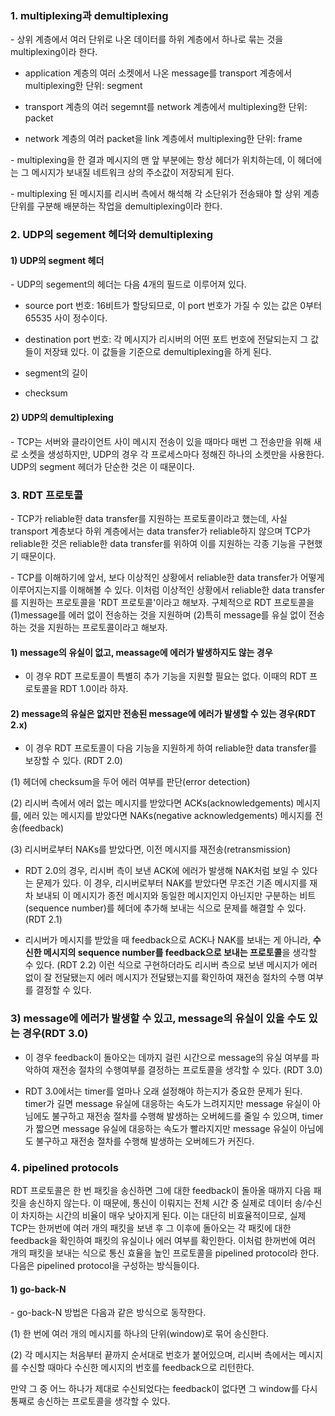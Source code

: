 ### 1. multiplexing과 demultiplexing

\- 상위 계층에서 여러 단위로 나온 데이터를 하위 계층에서 하나로 묶는 것을 multiplexing이라 한다. 

- application 계층의 여러 소켓에서 나온 message를 transport 계층에서 multiplexing한 단위: segment

- transport 계층의 여러 segemnt를 network 계층에서 multiplexing한 단위: packet

- network 계층의 여러 packet을 link 계층에서 multiplexing한 단위: frame

\- multiplexing을 한 결과 메시지의 맨 앞 부분에는 항상 헤더가 위치하는데, 이 헤더에는 그 메시지가 보내질 네트워크 상의 주소값이 저장되게 된다.

\- multiplexing 된 메시지를 리시버 측에서 해석해 각 소단위가 전송돼야 할 상위 계층 단위를 구분해 배분하는 작업을 demultiplexing이라 한다.

### 2. UDP의 segement 헤더와 demultiplexing

#### 1) UDP의 segment 헤더

\- UDP의 segement의 헤더는 다음 4개의 필드로 이루어져 있다.

- source port 번호: 16비트가 할당되므로, 이 port 번호가 가질 수 있는 값은 0부터 65535 사이 정수이다.

- destination port 번호: 각 메시지가 리시버의 어떤 포트 번호에 전달되는지 그 값들이 저장돼 있다. 이 값들을 기준으로 demultiplexing을 하게 된다.

- segment의 길이

- checksum


#### 2) UDP의 demultiplexing

\- TCP는 서버와 클라이언트 사이 메시지 전송이 있을 때마다 매번 그 전송만을 위해 새로 소켓을 생성하지만, UDP의 경우 각 프로세스마다 정해진 하나의 소켓만을 사용한다. UDP의 segment 헤더가 단순한 것은 이 때문이다.


### 3. RDT 프로토콜

\- TCP가 reliable한 data transfer를 지원하는 프로토콜이라고 했는데, 사실 transport 계층보다 하위 계층에서는 data transfer가 reliable하지 않으며 TCP가 reliable한 것은 reliable한 data transfer를 위하여 이를 지원하는 각종 기능을 구현했기 때문이다.

\- TCP를 이해하기에 앞서, 보다 이상적인 상황에서 reliable한 data transfer가 어떻게 이루어지는지를 이해해볼 수 있다. 이처럼 이상적인 상황에서 reliable한 data transfer를 지원하는 프로토콜을 'RDT 프로토콜'이라고 해보자. 구체적으로 RDT 프로토콜을 (1)message를 에러 없이 전송하는 것을 지원하며 (2)특히 message를 유실 없이 전송하는 것을 지원하는 프로토콜이라고 해보자.

#### 1) message의 유실이 없고, meassage에 에러가 발생하지도 않는 경우

- 이 경우 RDT 프로토콜이 특별히 추가 기능을 지원할 필요는 없다. 이때의 RDT 프로토콜을 RDT 1.0이라 하자.


#### 2) message의 유실은 없지만 전송된 message에 에러가 발생할 수 있는 경우(RDT 2.x)

- 이 경우 RDT 프로토콜이 다음 기능을 지원하게 하여 reliable한 data transfer를 보장할 수 있다. (RDT 2.0)

(1) 헤더에 checksum을 두어 에러 여부를 판단(error detection)

(2) 리시버 측에서 에러 없는 메시지를 받았다면 ACKs(acknowledgements) 메시지를, 에러 있는 메시지를 받았다면 NAKs(negative acknowledgements) 메시지를 전송(feedback)

(3) 리시버로부터 NAKs를 받았다면, 이전 메시지를 재전송(retransmission)


- RDT 2.0의 경우, 리시버 측이 보낸 ACK에 에러가 발생해 NAK처럼 보일 수 있다는 문제가 있다. 이 경우, 리시버로부터 NAK를 받았다면 무조건 기존 메시지를 재차 보내되 이 메시지가 종전 메시지와 동일한 메시지인지 아닌지만 구분하는 비트(sequence number)를 헤더에 추가해 보내는 식으로 문제를 해결할 수 있다. (RDT 2.1)

- 리시버가 메시지를 받았을 때 feedback으로 ACK나 NAK를 보내는 게 아니라, **수신한 메시지의 sequence number를 feedback으로 보내는 프로토콜**을 생각할 수 있다. (RDT 2.2) 이런 식으로 구현하더라도 리시버 측으로 보낸 메시지가 에러 없이 잘 전달됐는지 에러 메시지가 전달됐는지를 확인하여 재전송 절차의 수행 여부를 결정할 수 있다.


### 3) message에 에러가 발생할 수 있고, message의 유실이 있을 수도 있는 경우(RDT 3.0)

- 이 경우 feedback이 돌아오는 데까지 걸린 시간으로 message의 유실 여부를 파악하여 재전송 절차의 수행여부를 결정하는 프로토콜을 생각할 수 있다. (RDT 3.0) 

- RDT 3.0에서는 timer를 얼마나 오래 설정해야 하는지가 중요한 문제가 된다. timer가 길면 message 유실에 대응하는 속도가 느려지지만 message 유실이 아님에도 불구하고 재전송 절차를 수행해 발생하는 오버헤드를 줄일 수 있으며, timer가 짧으면 message 유실에 대응하는 속도가 빨라지지만 message 유실이 아님에도 불구하고 재전송 절차를 수행해 발생하는 오버헤드가 커진다.




### 4. pipelined protocols

RDT 프로토콜은 한 번 패킷을 송신하면 그에 대한 feedback이 돌아올 때까지 다음 패킷을 송신하지 않는다. 이 때문에, 통신이 이뤄지는 전체 시간 중 실제로 데이터 송/수신이 차지하는 시간의 비율이 매우 낮아지게 된다. 이는 대단히 비효율적이므로, 실제 TCP는 한꺼번에 여러 개의 패킷을 보낸 후 그 이후에 돌아오는 각 패킷에 대한 feedback을 확인하여 패킷의 유실이나 에러 여부를 확인한다. 이처럼 한꺼번에 여러 개의 패킷을 보내는 식으로 통신 효율을 높인 프로토콜을 pipelined protocol라 한다. 다음은 pipelined protocol을 구성하는 방식들이다.

#### 1) go-back-N

\- go-back-N 방법은 다음과 같은 방식으로 동작한다.

(1) 한 번에 여러 개의 메시지를 하나의 단위(window)로 묶어 송신한다.

(2) 각 메시지는 처음부터 끝까지 순서대로 번호가 붙어있으며, 리시버 측에서는 메시지를 수신할 때마다 수신한 메시지의 번호를 feedback으로 리턴한다.



 만약 그 중 어느 하나가 제대로 수신되었다는 feedback이 없다면 그 window를 다시 통째로 송신하는 프로토콜을 생각할 수 있다. 